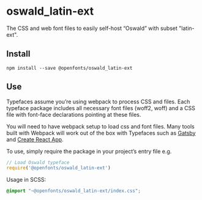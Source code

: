 
# oswald_latin-ext

The CSS and web font files to easily self-host “Oswald” with subset "latin-ext".

## Install

`npm install --save @openfonts/oswald_latin-ext`

## Use

Typefaces assume you’re using webpack to process CSS and files. Each typeface
package includes all necessary font files (woff2, woff) and a CSS file with
font-face declarations pointing at these files.

You will need to have webpack setup to load css and font files. Many tools built
with Webpack will work out of the box with Typefaces such as [Gatsby](https://github.com/gatsbyjs/gatsby)
and [Create React App](https://github.com/facebookincubator/create-react-app).

To use, simply require the package in your project’s entry file e.g.

```javascript
// Load Oswald typeface
require('@openfonts/oswald_latin-ext')
```

Usage in SCSS:
```scss
@import "~@openfonts/oswald_latin-ext/index.css";
```
